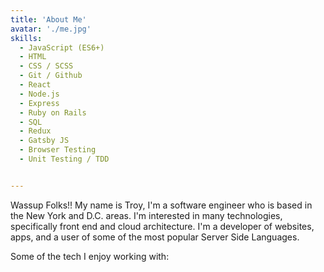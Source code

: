 ```yaml
---
title: 'About Me'
avatar: './me.jpg'
skills:
  - JavaScript (ES6+)
  - HTML
  - CSS / SCSS
  - Git / Github
  - React
  - Node.js
  - Express
  - Ruby on Rails
  - SQL
  - Redux
  - Gatsby JS
  - Browser Testing
  - Unit Testing / TDD


---
```

Wassup Folks!! My name is Troy, I'm a software engineer who is based in the New York and D.C. areas. I'm interested in many technologies, specifically front end and cloud architecture. I'm a developer of websites, apps, and a user of some of the most popular Server Side Languages. 

Some of the tech I enjoy working with: